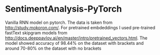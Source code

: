 # SentimentAnalysis-PyTorch
Vanilla RNN model on pytorch.
The data is taken from http://study.mokoron.com/.
For pretrained embdeddings I used pre-trained fastText skipgram models from http://docs.deeppavlov.ai/en/master/intro/pretrained_vectors.html.
The model showed accuracy of 98.44% on the dataset with brackets and around 70-80% on the dataset with no brackets
